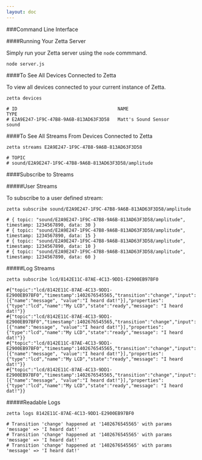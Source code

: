 ```yaml
---
layout: doc
---
```


###Command Line Interface


####Running Your Zetta Server

Simply run your Zetta server using the `node` commmand.

`node server.js`


####To See All Devices Connected to Zetta

To view all devices connected to your current instance of Zetta.

```
zetta devices

# ID                                     NAME                      TYPE
# E2A9E247-1F9C-47B8-9A6B-813AD63F3D58   Matt's Sound Sensor       sound
```

####To See All Streams From Devices Connected to Zetta

```
zetta streams E2A9E247-1F9C-47B8-9A6B-813AD63F3D58

# TOPIC
# sound/E2A9E247-1F9C-47B8-9A6B-813AD63F3D58/amplitude
```

####Subscribe to Streams

#####User Streams

To subscribe to a user defined stream:

```
zetta subscribe sound/E2A9E247-1F9C-47B8-9A6B-813AD63F3D58/amplitude

# { topic: "sound/E2A9E247-1F9C-47B8-9A6B-813AD63F3D58/amplitude", timestamp: 1234567890, data: 30 }
# { topic: "sound/E2A9E247-1F9C-47B8-9A6B-813AD63F3D58/amplitude", timestamp: 1234567890, data: 15 }
# { topic: "sound/E2A9E247-1F9C-47B8-9A6B-813AD63F3D58/amplitude", timestamp: 1234567890, data: 10 }
# { topic: "sound/E2A9E247-1F9C-47B8-9A6B-813AD63F3D58/amplitude", timestamp: 1234567890, data: 60 }
```

#####Log Streams

```
zetta subscribe lcd/8142E11C-87AE-4C13-9DD1-E2900EB97BF0

#{"topic":"lcd/8142E11C-87AE-4C13-9DD1-E2900EB97BF0","timestamp":1402676545565,"transition":"change","input":[{"name":"message", "value":"I heard dat!"}],"properties": {"type":"lcd","name":"My LCD","state":"ready","message": "I heard dat!"}}
#{"topic":"lcd/8142E11C-87AE-4C13-9DD1-E2900EB97BF0","timestamp":1402676545565,"transition":"change","input":[{"name":"message", "value":"I heard dat!"}],"properties": {"type":"lcd","name":"My LCD","state":"ready","message": "I heard dat!"}}
#{"topic":"lcd/8142E11C-87AE-4C13-9DD1-E2900EB97BF0","timestamp":1402676545565,"transition":"change","input":[{"name":"message", "value":"I heard dat!"}],"properties": {"type":"lcd","name":"My LCD","state":"ready","message": "I heard dat!"}}
#{"topic":"lcd/8142E11C-87AE-4C13-9DD1-E2900EB97BF0","timestamp":1402676545565,"transition":"change","input":[{"name":"message", "value":"I heard dat!"}],"properties": {"type":"lcd","name":"My LCD","state":"ready","message": "I heard dat!"}}
```

#####Readable Logs

```
zetta logs 8142E11C-87AE-4C13-9DD1-E2900EB97BF0

# Transition 'change' happened at '1402676545565' with params 'message' => 'I heard dat!'
# Transition 'change' happened at '1402676545565' with params 'message' => 'I heard dat!'
# Transition 'change' happened at '1402676545565' with params 'message' => 'I heard dat!'

```

